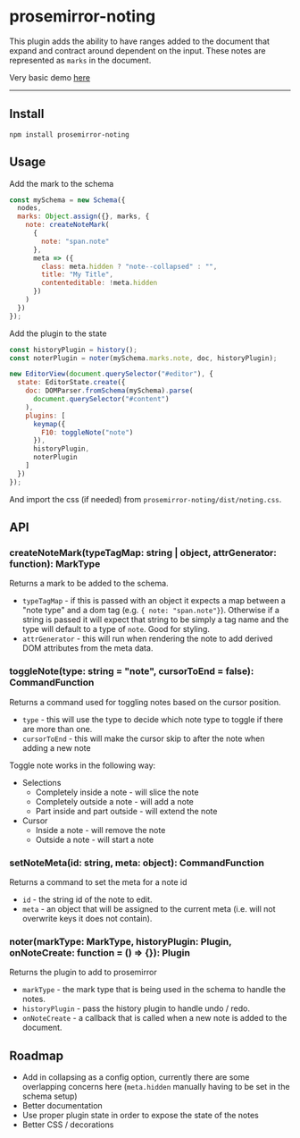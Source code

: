 # prosemirror-noting
This plugin adds the ability to have ranges added to the document that expand and contract around dependent on the input. These notes are represented as `marks` in the document.

Very basic demo [here](http://guardian.github.com/prosemirror-noting)

---

## Install
`npm install prosemirror-noting`

## Usage
Add the mark to the schema
```javascript
const mySchema = new Schema({
  nodes,
  marks: Object.assign({}, marks, {
    note: createNoteMark(
      {
        note: "span.note"
      },
      meta => ({
        class: meta.hidden ? "note--collapsed" : "",
        title: "My Title",
        contenteditable: !meta.hidden
      })
    )
  })
});
```
Add the plugin to the state
```javascript
const historyPlugin = history();
const noterPlugin = noter(mySchema.marks.note, doc, historyPlugin);

new EditorView(document.querySelector("#editor"), {
  state: EditorState.create({
    doc: DOMParser.fromSchema(mySchema).parse(
      document.querySelector("#content")
    ),
    plugins: [
      keymap({
        F10: toggleNote("note")
      }),
      historyPlugin,
      noterPlugin
    ]
  })
});
```

And import the css (if needed) from `prosemirror-noting/dist/noting.css`.

## API
### createNoteMark(typeTagMap: string | object, attrGenerator: function): MarkType
Returns a mark to be added to the schema.

- `typeTagMap` - if this is passed with an object it expects a map between a "note type" and a dom tag (e.g. `{ note: "span.note"}`). Otherwise if a string is passed it will expect that string to be simply a tag name and the type will default to a type of `note`. Good for styling.
- `attrGenerator` - this will run when rendering the note to add derived DOM attributes from the meta data.

### toggleNote(type: string = "note", cursorToEnd = false): CommandFunction
Returns a command used for toggling notes based on the cursor position.

- `type` - this will use the type to decide which note type to toggle if there are more than one.
- `cursorToEnd` - this will make the cursor skip to after the note when adding a new note

Toggle note works in the following way:
- Selections
  - Completely inside a note - will slice the note
  - Completely outside a note - will add a note
  - Part inside and part outside - will extend the note
- Cursor
  - Inside a note - will remove the note
  - Outside a note - will start a note

### setNoteMeta(id: string, meta: object): CommandFunction
Returns a command to set the meta for a note id

- `id` - the string id of the note to edit.
- `meta` - an object that will be assigned to the current meta (i.e. will not overwrite keys it does not contain).

### noter(markType: MarkType, historyPlugin: Plugin, onNoteCreate: function = () => {}): Plugin
Returns the plugin to add to prosemirror  
- `markType` - the mark type that is being used in the schema to handle the notes.
- `historyPlugin` - pass the history plugin to handle undo / redo.
- `onNoteCreate` -  a callback that is called when a new note is added to the document.

## Roadmap
- Add in collapsing as a config option, currently there are some overlapping concerns here (`meta.hidden` manually having to be set in the schema setup)
- Better documentation
- Use proper plugin state in order to expose the state of the notes
- Better CSS / decorations
